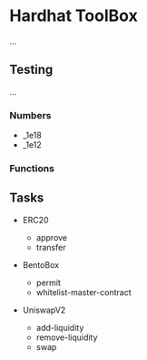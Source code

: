 # Hardhat ToolBox

...

## Testing

...

### Numbers

- _1e18
- _1e12

### Functions



## Tasks

- ERC20
    - approve
    - transfer 

- BentoBox
    - permit
    - whitelist-master-contract

- UniswapV2
    - add-liquidity
    - remove-liquidity
    - swap